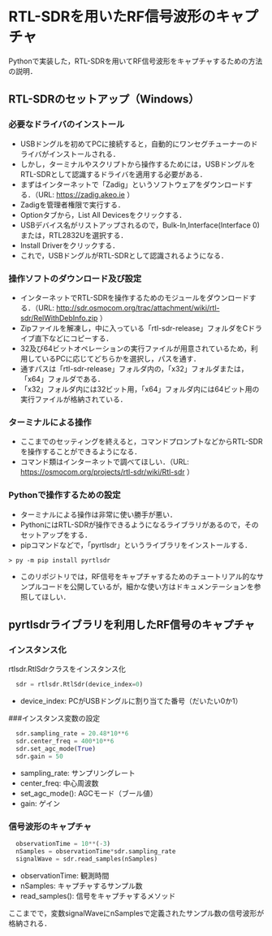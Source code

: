 # RTL-SDRを用いたRF信号波形のキャプチャ
Pythonで実装した，RTL-SDRを用いてRF信号波形をキャプチャするための方法の説明．
## RTL-SDRのセットアップ（Windows）
### 必要なドライバのインストール
* USBドングルを初めてPCに接続すると，自動的にワンセグチューナーのドライバがインストールされる．
* しかし，ターミナルやスクリプトから操作するためには，USBドングルをRTL-SDRとして認識するドライバを適用する必要がある．
* まずはインターネットで「Zadig」というソフトウェアをダウンロードする．（URL: https://zadig.akeo.ie ）
* Zadigを管理者権限で実行する．
* Optionタブから，List All Devicesをクリックする．
* USBデバイス名がリストアップされるので，Bulk-In,Interface(Interface 0)または，RTL2832Uを選択する．
* Install Driverをクリックする．
* これで，USBドングルがRTL-SDRとして認識されるようになる．

### 操作ソフトのダウンロード及び設定
* インターネットでRTL-SDRを操作するためのモジュールをダウンロードする．（URL: http://sdr.osmocom.org/trac/attachment/wiki/rtl-sdr/RelWithDebInfo.zip ）
* Zipファイルを解凍し，中に入っている「rtl-sdr-release」フォルダをCドライブ直下などにコピーする．
* 32及び64ビットオペレーションの実行ファイルが用意されているため，利用しているPCに応じてどちらかを選択し，パスを通す．
* 通すパスは「rtl-sdr-release」フォルダ内の，「x32」フォルダまたは，「x64」フォルダである．
* 「x32」フォルダ内には32ビット用，「x64」フォルダ内には64ビット用の実行ファイルが格納されている．

### ターミナルによる操作
* ここまでのセッティングを終えると，コマンドプロンプトなどからRTL-SDRを操作することができるようになる．
* コマンド類はインターネットで調べてほしい．（URL: https://osmocom.org/projects/rtl-sdr/wiki/Rtl-sdr ）

### Pythonで操作するための設定
* ターミナルによる操作は非常に使い勝手が悪い．
* PythonにはRTL-SDRが操作できるようになるライブラリがあるので，そのセットアップをする．
* pipコマンドなどで，「pyrtlsdr」というライブラリをインストールする．
```
> py -m pip install pyrtlsdr
```
* このリポジトリでは，RF信号をキャプチャするためのチュートリアル的なサンプルコードを公開しているが，細かな使い方はドキュメンテーションを参照してほしい．

## pyrtlsdrライブラリを利用したRF信号のキャプチャ
### インスタンス化
rtlsdr.RtlSdrクラスをインスタンス化
```python
  sdr = rtlsdr.RtlSdr(device_index=0)
```
* device_index: PCがUSBドングルに割り当てた番号（だいたい0か1）

###インスタンス変数の設定
```python
  sdr.sampling_rate = 20.48*10**6
  sdr.center_freq = 400*10**6
  sdr.set_agc_mode(True)
  sdr.gain = 50
```
* sampling_rate: サンプリングレート
* center_freq: 中心周波数
* set_agc_mode(): AGCモード（ブール値）
* gain: ゲイン

### 信号波形のキャプチャ
```python
  observationTime = 10**(-3)
  nSamples = observationTime*sdr.sampling_rate
  signalWave = sdr.read_samples(nSamples)
```
* observationTime: 観測時間
* nSamples: キャプチャするサンプル数
* read_samples(): 信号をキャプチャするメソッド

ここまでで，変数signalWaveにnSamplesで定義されたサンプル数の信号波形が格納される．
